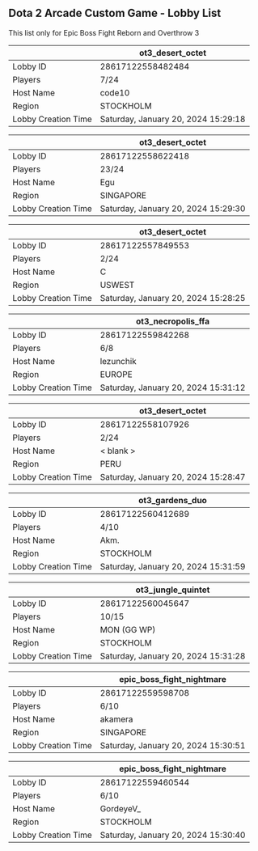 ## Dota 2 Arcade Custom Game - Lobby List

This list only for Epic Boss Fight Reborn and Overthrow 3

|  | ot3_desert_octet |
| ------ | ------ |
| Lobby ID | 28617122558482484 |
| Players | 7/24 |
| Host Name | code10 |
| Region | STOCKHOLM |
| Lobby Creation Time | Saturday, January 20, 2024 15:29:18 |


|  | ot3_desert_octet |
| ------ | ------ |
| Lobby ID | 28617122558622418 |
| Players | 23/24 |
| Host Name | Egu |
| Region | SINGAPORE |
| Lobby Creation Time | Saturday, January 20, 2024 15:29:30 |


|  | ot3_desert_octet |
| ------ | ------ |
| Lobby ID | 28617122557849553 |
| Players | 2/24 |
| Host Name | C|R|E|E|P |
| Region | USWEST |
| Lobby Creation Time | Saturday, January 20, 2024 15:28:25 |


|  | ot3_necropolis_ffa |
| ------ | ------ |
| Lobby ID | 28617122559842268 |
| Players | 6/8 |
| Host Name | lezunchik |
| Region | EUROPE |
| Lobby Creation Time | Saturday, January 20, 2024 15:31:12 |


|  | ot3_desert_octet |
| ------ | ------ |
| Lobby ID | 28617122558107926 |
| Players | 2/24 |
| Host Name | < blank > |
| Region | PERU |
| Lobby Creation Time | Saturday, January 20, 2024 15:28:47 |


|  | ot3_gardens_duo |
| ------ | ------ |
| Lobby ID | 28617122560412689 |
| Players | 4/10 |
| Host Name | Akm. |
| Region | STOCKHOLM |
| Lobby Creation Time | Saturday, January 20, 2024 15:31:59 |


|  | ot3_jungle_quintet |
| ------ | ------ |
| Lobby ID | 28617122560045647 |
| Players | 10/15 |
| Host Name | MON (GG WP) |
| Region | STOCKHOLM |
| Lobby Creation Time | Saturday, January 20, 2024 15:31:28 |


|  | epic_boss_fight_nightmare |
| ------ | ------ |
| Lobby ID | 28617122559598708 |
| Players | 6/10 |
| Host Name | akamera |
| Region | SINGAPORE |
| Lobby Creation Time | Saturday, January 20, 2024 15:30:51 |


|  | epic_boss_fight_nightmare |
| ------ | ------ |
| Lobby ID | 28617122559460544 |
| Players | 6/10 |
| Host Name | GordeyeV_ |
| Region | STOCKHOLM |
| Lobby Creation Time | Saturday, January 20, 2024 15:30:40 |


